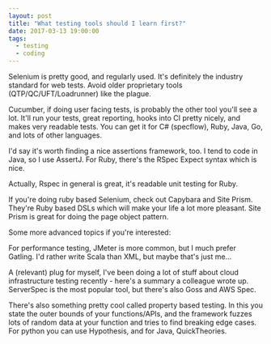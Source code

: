 ```yaml
---
layout: post
title: "What testing tools should I learn first?"
date: 2017-03-13 19:00:00
tags:
  - testing
  - coding
---
```


Selenium is pretty good, and regularly used. It's definitely the industry standard for web tests. Avoid older proprietary tools (QTP/QC/UFT/Loadrunner) like the plague.

Cucumber, if doing user facing tests, is probably the other tool you'll see a lot. It'll run your tests, great reporting, hooks into CI pretty nicely, and makes very readable tests. You can get it for C# (specflow), Ruby, Java, Go, and lots of other languages.

I'd say it's worth finding a nice assertions framework, too. I tend to code in Java, so I use AssertJ. For Ruby, there's the RSpec Expect syntax which is nice.

Actually, Rspec in general is great, it's readable unit testing for Ruby.

If you're doing ruby based Selenium, check out Capybara and Site Prism. They're Ruby based DSLs which will make your life a lot more pleasant. Site Prism is great for doing the page object pattern.

Some more advanced topics if you're interested:

For performance testing, JMeter is more common, but I much prefer Gatling. I'd rather write Scala than XML, but maybe that's just me...

A (relevant) plug for myself, I've been doing a lot of stuff about cloud infrastructure testing recently - here's a summary a colleague wrote up. ServerSpec is the most popular tool, but there's also Goss and AWS Spec.

There's also something pretty cool called property based testing. In this you state the outer bounds of your functions/APIs, and the framework fuzzes lots of random data at your function and tries to find breaking edge cases. For python you can use Hypothesis, and for Java, QuickTheories.

